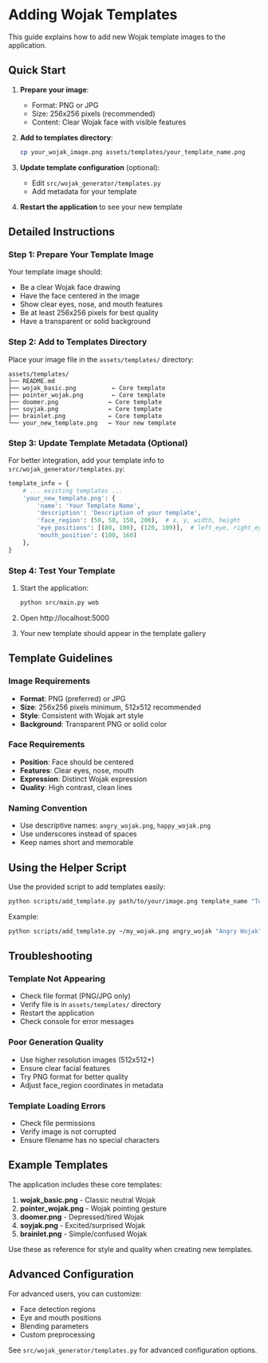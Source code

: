 # Adding Wojak Templates

This guide explains how to add new Wojak template images to the application.

## Quick Start

1. **Prepare your image**:
   - Format: PNG or JPG
   - Size: 256x256 pixels (recommended)
   - Content: Clear Wojak face with visible features

2. **Add to templates directory**:
   ```bash
   cp your_wojak_image.png assets/templates/your_template_name.png
   ```

3. **Update template configuration** (optional):
   - Edit `src/wojak_generator/templates.py`
   - Add metadata for your template

4. **Restart the application** to see your new template

## Detailed Instructions

### Step 1: Prepare Your Template Image

Your template image should:
- Be a clear Wojak face drawing
- Have the face centered in the image
- Show clear eyes, nose, and mouth features
- Be at least 256x256 pixels for best quality
- Have a transparent or solid background

### Step 2: Add to Templates Directory

Place your image file in the `assets/templates/` directory:

```
assets/templates/
├── README.md
├── wojak_basic.png          ← Core template
├── pointer_wojak.png        ← Core template  
├── doomer.png              ← Core template
├── soyjak.png              ← Core template
├── brainlet.png            ← Core template
└── your_new_template.png   ← Your new template
```

### Step 3: Update Template Metadata (Optional)

For better integration, add your template info to `src/wojak_generator/templates.py`:

```python
template_info = {
    # ... existing templates ...
    'your_new_template.png': {
        'name': 'Your Template Name',
        'description': 'Description of your template',
        'face_region': (50, 50, 150, 200),  # x, y, width, height
        'eye_positions': [(80, 100), (120, 100)],  # left_eye, right_eye
        'mouth_position': (100, 160)
    },
}
```

### Step 4: Test Your Template

1. Start the application:
   ```bash
   python src/main.py web
   ```

2. Open http://localhost:5000

3. Your new template should appear in the template gallery

## Template Guidelines

### Image Requirements
- **Format**: PNG (preferred) or JPG
- **Size**: 256x256 pixels minimum, 512x512 recommended
- **Style**: Consistent with Wojak art style
- **Background**: Transparent PNG or solid color

### Face Requirements
- **Position**: Face should be centered
- **Features**: Clear eyes, nose, mouth
- **Expression**: Distinct Wojak expression
- **Quality**: High contrast, clean lines

### Naming Convention
- Use descriptive names: `angry_wojak.png`, `happy_wojak.png`
- Use underscores instead of spaces
- Keep names short and memorable

## Using the Helper Script

Use the provided script to add templates easily:

```bash
python scripts/add_template.py path/to/your/image.png template_name "Template Description"
```

Example:
```bash
python scripts/add_template.py ~/my_wojak.png angry_wojak "Angry Wojak"
```

## Troubleshooting

### Template Not Appearing
- Check file format (PNG/JPG only)
- Verify file is in `assets/templates/` directory
- Restart the application
- Check console for error messages

### Poor Generation Quality
- Use higher resolution images (512x512+)
- Ensure clear facial features
- Try PNG format for better quality
- Adjust face_region coordinates in metadata

### Template Loading Errors
- Check file permissions
- Verify image is not corrupted
- Ensure filename has no special characters

## Example Templates

The application includes these core templates:

1. **wojak_basic.png** - Classic neutral Wojak
2. **pointer_wojak.png** - Wojak pointing gesture  
3. **doomer.png** - Depressed/tired Wojak
4. **soyjak.png** - Excited/surprised Wojak
5. **brainlet.png** - Simple/confused Wojak

Use these as reference for style and quality when creating new templates.

## Advanced Configuration

For advanced users, you can customize:

- Face detection regions
- Eye and mouth positions
- Blending parameters
- Custom preprocessing

See `src/wojak_generator/templates.py` for advanced configuration options.
